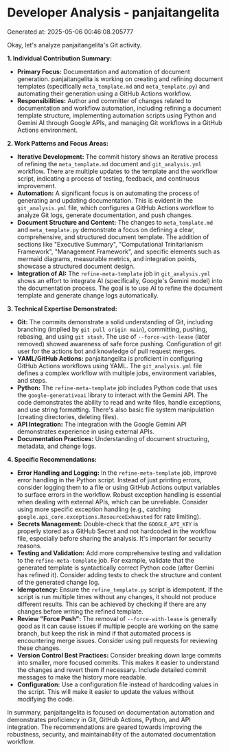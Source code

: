 # Developer Analysis - panjaitangelita
Generated at: 2025-05-06 00:46:08.205777

Okay, let's analyze panjaitangelita's Git activity.

**1. Individual Contribution Summary:**

*   **Primary Focus:**  Documentation and automation of document generation.  panjaitangelita is working on creating and refining document templates (specifically `meta_template.md` and `meta_template.py`) and automating their generation using a GitHub Actions workflow.
*   **Responsibilities:** Author and committer of changes related to documentation and workflow automation, including refining a document template structure, implementing automation scripts using Python and Gemini AI through Google APIs, and managing Git workflows in a GitHub Actions environment.

**2. Work Patterns and Focus Areas:**

*   **Iterative Development:**  The commit history shows an iterative process of refining the `meta_template.md` document and `git_analysis.yml` workflow.  There are multiple updates to the template and the workflow script, indicating a process of testing, feedback, and continuous improvement.
*   **Automation:** A significant focus is on automating the process of generating and updating documentation. This is evident in the `git_analysis.yml` file, which configures a GitHub Actions workflow to analyze Git logs, generate documentation, and push changes.
*   **Document Structure and Content:** The changes to `meta_template.md` and `meta_template.py` demonstrate a focus on defining a clear, comprehensive, and structured document template. The addition of sections like "Executive Summary", "Computational Trinitarianism Framework", "Management Framework", and specific elements such as mermaid diagrams, measurable metrics, and integration points, showcase a structured document design.
*   **Integration of AI:** The `refine-meta-template` job in `git_analysis.yml` shows an effort to integrate AI (specifically, Google's Gemini model) into the documentation process.  The goal is to use AI to refine the document template and generate change logs automatically.

**3. Technical Expertise Demonstrated:**

*   **Git:** The commits demonstrate a solid understanding of Git, including branching (implied by `git pull origin main`), committing, pushing, rebasing, and using `git stash`.  The use of `--force-with-lease` (later removed) showed awareness of safe force pushing.  Configuration of git user for the actions bot and knowledge of pull request merges.
*   **YAML/GitHub Actions:**  panjaitangelita is proficient in configuring GitHub Actions workflows using YAML.  The `git_analysis.yml` file defines a complex workflow with multiple jobs, environment variables, and steps.
*   **Python:** The `refine-meta-template` job includes Python code that uses the `google-generativeai` library to interact with the Gemini API.  The code demonstrates the ability to read and write files, handle exceptions, and use string formatting.  There's also basic file system manipulation (creating directories, deleting files).
*   **API Integration:** The integration with the Google Gemini API demonstrates experience in using external APIs.
*   **Documentation Practices:** Understanding of document structuring, metadata, and change logs.

**4. Specific Recommendations:**

*   **Error Handling and Logging:** In the `refine-meta-template` job, improve error handling in the Python script.  Instead of just printing errors, consider logging them to a file or using GitHub Actions output variables to surface errors in the workflow. Robust exception handling is essential when dealing with external APIs, which can be unreliable. Consider using more specific exception handling (e.g., catching `google.api_core.exceptions.ResourceExhausted` for rate limiting).
*   **Secrets Management:** Double-check that the `GOOGLE_API_KEY` is properly stored as a GitHub Secret and not hardcoded in the workflow file, especially before sharing the analysis. It's important for security reasons.
*   **Testing and Validation:** Add more comprehensive testing and validation to the `refine-meta-template` job.  For example, validate that the generated template is syntactically correct Python code (after Gemini has refined it).  Consider adding tests to check the structure and content of the generated change log.
*   **Idempotency:** Ensure the `refine_template.py` script is idempotent. If the script is run multiple times without any changes, it should not produce different results. This can be achieved by checking if there are any changes before writing the refined template.
*   **Review "Force Push":** The removal of `--force-with-lease` is generally good as it can cause issues if multiple people are working on the same branch, but keep the risk in mind if that automated process is encountering merge issues. Consider using pull requests for reviewing these changes.
*   **Version Control Best Practices:** Consider breaking down large commits into smaller, more focused commits.  This makes it easier to understand the changes and revert them if necessary. Include detailed commit messages to make the history more readable.
*   **Configuration:** Use a configuration file instead of hardcoding values in the script. This will make it easier to update the values without modifying the code.

In summary, panjaitangelita is focused on documentation automation and demonstrates proficiency in Git, GitHub Actions, Python, and API integration. The recommendations are geared towards improving the robustness, security, and maintainability of the automated documentation workflow.
